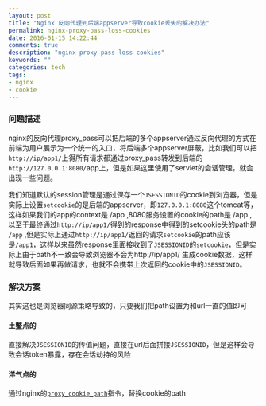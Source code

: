 ```yaml
---
layout: post
title: "Nginx 反向代理到后端appserver导致cookie丢失的解决办法"
permalink: nginx-proxy-pass-loss-cookies
date: 2016-01-15 14:22:44
comments: true
description: "nginx proxy pass loss cookies"
keywords: ""
categories: tech
tags:
- nginx
- cookie
---
```


### 问题描述
nginx的反向代理proxy_pass可以把后端的多个appserver通过反向代理的方式在前端为用户展示为一个统一的入口，将后端多个appserver屏蔽，比如我们可以把
`http://ip/app1/`上得所有请求都通过proxy_pass转发到后端的`http://127.0.0.1:8080/`app上，但是如果这里使用了servlet的会话管理，就会出现一些问题。

<!--more-->

我们知道默认的session管理是通过保存一个`JSESSIONID`的cookie到浏览器，但是实际上设置`setcookie`的是后端的appserver，即`127.0.0.1:8080`这个tomcat等，这样如果我们的app的context是 /app ,8080服务设置的cookie的path是 /app ,以至于最终通过`http://ip/app1/`得到的response中得到的setcookie头的path是 `/app` ,但是实际上通过`http://ip/app1/`返回的请求`setcookie`的path应该是`/app1`，这样以来虽然response里面接收到了`JSESSIONID`的`setcookie`，但是实际上由于path不一致会导致浏览器不会为http://ip/app1/ 生成cookie数据，这样就导致后面如果再做请求，也就不会携带上次返回的cookie中的`JSESSIONID`。

### 解决方案
其实这也是浏览器同源策略导致的，只要我们把path设置为和url一直的值即可

#### 土鳖点的
直接解决`JSESSIONID`的传值问题，直接在url后面拼接`JSESSIONID`，但是这样会导致会话token暴露，存在会话劫持的风险

#### 洋气点的
通过nginx的[`proxy_cookie_path`](http://nginx.org/en/docs/http/ngx_http_proxy_module.html#proxy_cookie_path)指令，替换cookie的path

